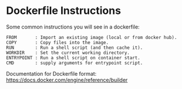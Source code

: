 # Dockerfile Instructions

Some common instructions you will see in a dockerfile:

```
FROM       : Import an existing image (local or from docker hub).
COPY       : Copy files into the image.
RUN        : Run a shell script (and then cache it).
WORKDIR    : Set the current working directory.
ENTRYPOINT : Run a shell script on container start.
CMD        : supply arguments for entrypoint script.
```

Documentation for Dockerfile format:  
https://docs.docker.com/engine/reference/builder

